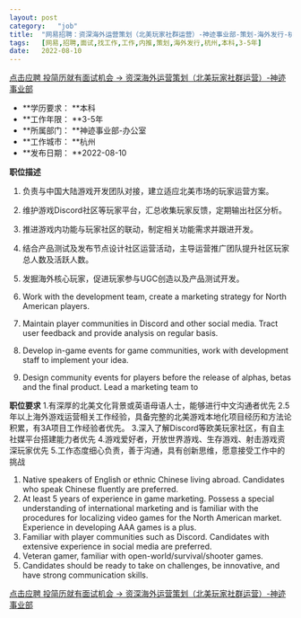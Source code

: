 ```yaml
---
layout:	post
category:	"job"
title:	"网易招聘：资深海外运营策划（北美玩家社群运营）-神迹事业部-策划-海外发行-杭州本科3-5年"
tags:	[网易,招聘,面试,找工作,工作,内推,策划,海外发行,杭州,本科,3-5年]
date:	2022-08-10
---
```


[点击应聘 投简历就有面试机会 -> 资深海外运营策划（北美玩家社群运营）-神迹事业部](http://mobile.bole.netease.com/bole/boleDetail?id=37672&employeeId=346f03c3cda5f04c&key=all)



- **学历要求： **本科
- **工作年限： **3-5年
- **所属部门： **神迹事业部-办公室
- **工作城市： **杭州
- **发布日期： **2022-08-10



**职位描述**
1. 负责与中国大陆游戏开发团队对接，建立适应北美市场的玩家运营方案。 
2. 维护游戏Discord社区等玩家平台，汇总收集玩家反馈，定期输出社区分析。
3. 推进游戏内功能与玩家社区的联动，制定相关功能需求并跟进开发。
4. 结合产品测试及发布节点设计社区运营活动，主导运营推广团队提升社区玩家总人数及活跃人数。
5. 发掘海外核心玩家，促进玩家参与UGC创造以及产品测试开发。

1. Work with the development team, create a marketing strategy for North American players.
2. Maintain player communities in Discord and other social media. Tract user feedback and provide analysis on regular basis.
3. Develop in-game events for game communities, work with development staff to implement your idea.
4. Design community events for players before the release of alphas, betas and the final product. Lead a marketing team to 




**职位要求**
1.有深厚的北美文化背景或英语母语人士，能够进行中文沟通者优先 
2.5年以上海外游戏运营相关工作经验，具备完整的北美游戏本地化项目经历和方法论积累，有3A项目工作经验者优先。 
3.深入了解Discord等欧美玩家社区，有自主社媒平台搭建能力者优先 
4.游戏爱好者，开放世界游戏、生存游戏、射击游戏资深玩家优先 
5.工作态度细心负责，善于沟通，具有创新思维，愿意接受工作中的挑战

1. Native speakers of English or ethnic Chinese living abroad. Candidates who speak Chinese fluently are preferred.
2. At least 5 years of experience in game marketing. Possess a special understanding of international marketing and is familiar with the procedures for localizing video games for the North American market. Experience in developing AAA games is a plus.
3. Familiar with player communities such as Discord. Candidates with extensive experience in social media are preferred.
4. Veteran gamer, familiar with open-world/survival/shooter games.
5. Candidates should be ready to take on challenges, be innovative, and have strong communication skills.



[点击应聘 投简历就有面试机会 -> 资深海外运营策划（北美玩家社群运营）-神迹事业部](http://mobile.bole.netease.com/bole/boleDetail?id=37672&employeeId=346f03c3cda5f04c&key=all)
